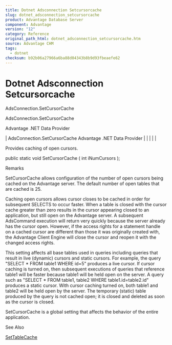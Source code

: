 ```yaml
---
title: Dotnet Adsconnection Setcursorcache
slug: dotnet_adsconnection_setcursorcache
product: Advantage Database Server
component: Advantage
version: "12"
category: Reference
original_path_html: dotnet_adsconnection_setcursorcache.htm
source: Advantage CHM
tags:
  - dotnet
checksum: b92b06a27966a6ba88d04343b8b9d93fbeaefe62
---
```


# Dotnet Adsconnection Setcursorcache

AdsConnection.SetCursorCache

AdsConnection.SetCursorCache

Advantage .NET Data Provider

| AdsConnection.SetCursorCache  Advantage .NET Data Provider |  |  |  |  |

Provides caching of open cursors.

public static void SetCursorCache ( int iNumCursors );

Remarks

SetCursorCache allows configuration of the number of open cursors being cached on the Advantage server. The default number of open tables that are cached is 25.

Caching open cursors allows cursor closes to be cached in order for subsequent SELECTS to occur faster. When a table is closed with the cursor cache greater than zero results in the cursor appearing closed to an application, but still open on the Advantage server. A subsequent AdsCommand execution will return very quickly because the server already has the cursor open. However, if the access rights for a statement handle on a cached cursor are different than those it was originally created with, the Advantage Client Engine will close the cursor and reopen it with the changed access rights.

This setting affects all base tables used in queries including queries that result in live (dynamic) cursors and static cursors. For example, the query "SELECT \* FROM table1 WHERE id=5" produces a live cursor. If cursor caching is turned on, then subsequent executions of queries that reference table1 will be faster because table1 will be held open on the server. A query such as "SELECT \* FROM table1, table2 WHERE table1.id=table2.id" produces a static cursor. With cursor caching turned on, both table1 and table2 will be held open by the server. The temporary (static) table produced by the query is not cached open; it is closed and deleted as soon as the cursor is closed.

SetCursorCache is a global setting that affects the behavior of the entire application.

See Also

[SetTableCache](dotnet_adsconnection_settablecache.md)

